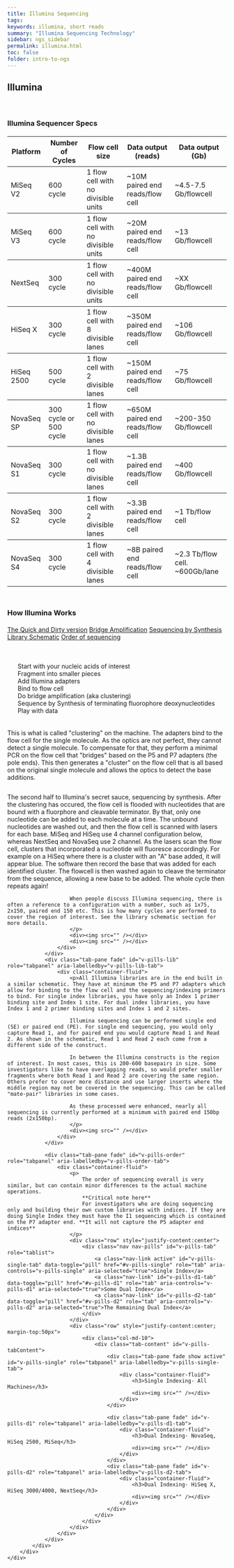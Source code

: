 ```yaml
---
title: Illumina Sequencing
tags: 
keywords: illumina, short reads
summary: "Illumina Sequencing Technology"
sidebar: ngs_sidebar
permalink: illumina.html
toc: false
folder: intro-to-ngs
---
```


## Illumina

<div class=container-fluid>
    <div class='row' style="justify-content:center; margin-top:50px">
        <div><img src="" /></div>
    </div>
</div>

<div class=container-fluid>
    <div class='row' style="justify-content:center">
        <h3 style="margin-bottom:20px;margin-top:10px">Illumina Sequencer Specs</h3>
    </div>
    <div class='row' style="justify-content:center">
        <div class="table-responsive-sm">
            <table class="table table-bordered">
                <thead>
                    <tr>
                        <th>Platform</th>
                        <th>Number of Cycles</th>
                        <th>Flow cell size</th>
                        <th>Data output (reads)</th>
                        <th>Data output (Gb)</th>
                    </tr>
                </thead>
                <tbody>
                    <tr>
                        <td>MiSeq V2</td>
                        <td>600 cycle</td>
                        <td>1 flow cell with no divisible units</td>
                        <td>~10M paired end reads/flow cell</td>
                        <td>~4.5-7.5 Gb/flowcell</td>
                    </tr>
                </tbody>
                <tbody>
                    <tr>
                        <td>MiSeq V3</td>
                        <td>600 cycle</td>
                        <td>1 flow cell with no divisible units</td>
                        <td>~20M paired end reads/flow cell</td>
                        <td>~13 Gb/flowcell</td>
                    </tr>
                </tbody>
                <tbody>
                    <tr>
                        <td>NextSeq</td>
                        <td>300 cycle</td>
                        <td>1 flow cell with no divisible units</td>
                        <td>~400M paired end reads/flow cell</td>
                        <td>~XX Gb/flowcell</td>
                    </tr>
                </tbody>
                <tbody>
                    <tr>
                        <td>HiSeq X</td>
                        <td>300 cycle</td>
                        <td>1 flow cell with 8 divisible lanes</td>
                        <td>~350M paired end reads/flow cell</td>
                        <td>~106 Gb/flowcell</td>
                    </tr>
                </tbody>
                <tbody>
                    <tr>
                        <td>HiSeq 2500</td>
                        <td>500 cycle</td>
                        <td>1 flow cell with 2 divisible lanes</td>
                        <td>~150M paired end reads/flow cell</td>
                        <td>~75 Gb/flowcell</td>
                    </tr>
                </tbody>
                <tbody>
                    <tr>
                        <td>NovaSeq SP</td>
                        <td>300 cycle or 500 cycle</td>
                        <td>1 flow cell with no divisible lanes</td>
                        <td>~650M paired end reads/flow cell</td>
                        <td>~200-350 Gb/flowcell</td>
                    </tr>
                </tbody>
                <tbody>
                    <tr>
                        <td>NovaSeq S1</td>
                        <td>300 cycle</td>
                        <td>1 flow cell with no divisible lanes</td>
                        <td>~1.3B paired end reads/flow cell</td>
                        <td>~400 Gb/flowcell</td>
                    </tr>
                </tbody>
                <tbody>
                    <tr>
                        <td>NovaSeq S2</td>
                        <td>300 cycle</td>
                        <td>1 flow cell with 2 divisible lanes</td>
                        <td>~3.3B paired end reads/flow cell</td>
                        <td>~1 Tb/flow cell</td>
                    </tr>
                </tbody>
                <tbody>
                    <tr>
                        <td>NovaSeq S4</td>
                        <td>300 cycle</td>
                        <td>1 flow cell with 4 divisible lanes</td>
                        <td>~8B paired end reads/flow cell</td>
                        <td>~2.3 Tb/flow cell. ~600Gb/lane</td>
                    </tr>
                </tbody>
            </table>
        </div>
    </div>
</div>

<div class='row' style="justify-content:center">
        <h3 style="margin-bottom:20px;margin-top:50px">How Illumina Works</h3>
    </div>

<div class="container-fluid" style="margin-top: 20px">
    <div class="row" style="justify-content:center">
        <div class="nav nav-pills" id="v-pills-tab" role="tablist">
            <a class="nav-link active" id="v-pills-tldr-tab" data-toggle="pill" href="#v-pills-tldr" role="tab" aria-controls="v-pills-tldr" aria-selected="true">The Quick and Dirty version</a>
            <a class="nav-link" id="v-pills-bridge-tab" data-toggle="pill" href="#v-pills-bridge" role="tab" aria-controls="v-pills-bridge" aria-selected="true">Bridge Amplification</a>
            <a class="nav-link" id="v-pills-sbs-tab" data-toggle="pill" href="#v-pills-sbs" role="tab" aria-controls="v-pills-sbs" aria-selected="true">Sequencing by Synthesis</a>
            <a class="nav-link" id="v-pills-lib-tab" data-toggle="pill" href="#v-pills-lib" role="tab" aria-controls="v-pills-lib" aria-selected="true">Library Schematic</a>
            <a class="nav-link" id="v-pills-order-tab" data-toggle="pill" href="#v-pills-order" role="tab" aria-controls="v-pills-order" aria-selected="true">Order of sequencing</a>       
        </div>
    </div>
    <div class="row" style="justify-content:center; margin-top:50px">
        <div class="col-md-10">
            <div class="tab-content" id="v-pills-tabContent">
                <div class="tab-pane fade show active" id="v-pills-tldr" role="tabpanel" aria-labelledby="v-pills-tldr-tab">
                    <div class="container-fluid">
                        <div class='row' style="justify-content:center; margin-bottom:20px">
                            <ul style="list-style-type:none;">
                                <li>Start with your nucleic acids of interest</li>
                                <li>Fragment into smaller pieces</li>
                                <li>Add Illumina adapters</li>
                                <li>Bind to flow cell</li>
                                <li>Do bridge amplification (aka clustering)</li>
                                <li>Sequence by Synthesis of terminating fluorophore deoxynucleotides</li>
                                <li>Play with data</li>
                            </ul>
                        </div>
                    </div>
                    <div class='row'>
                    </div>
                    <div class='row' style="justify-content:center">
                        <div>
                            <img src="" />
                        </div>
                    </div>
                </div>
                <div class="tab-pane fade" id="v-pills-bridge" role="tabpanel" aria-labelledby="v-pills-bridge-tab">
                    <div class="container-fluid">
                        <p>This is what is called "clustering" on the machine. The adapters bind to the flow cell for the single molecule. As the optics are not perfect, they cannot detect a single molecule. To compensate for that, they perform a minimal PCR on the flow cell that "bridges" based on the P5 and P7 adapters (the pole ends). This then generates a "cluster" on the flow cell that is all based on the original single molecule and allows the optics to detect the base additions. 
                        </p>
                        <div><img src="" /></div>
                    </div>
                </div>
                <div class="tab-pane fade" id="v-pills-sbs" role="tabpanel" aria-labelledby="v-pills-sbs-tab">
                    <div class="container-fluid">
                        <p>The second half to Illumina's secret sauce, sequencing by synthesis. After the clustering has occured, the flow cell is flooded with nucleotides that are bound with a fluorphore and cleavable terminator. By that, only one nucleotide can be added to each molecule at a time. The unbound nucleotides are washed out, and then the flow cell is scanned with lasers for each base. MiSeq and HiSeq use 4 channel configuration below, whereas NextSeq and NovaSeq use 2 channel. As the lasers scan the flow cell, clusters that incorporated a nucleotide will fluoresce accordingly. For example on a HiSeq where there is a cluster with an "A" base added, it will appear blue. The software then record the base that was added for each identified cluster. The flowcell is then washed again to cleave the terminator from the sequence, allowing a new base to be added. The whole cycle then repeats again!

                        When people discuss Illumina sequencing, there is often a reference to a configuration with a number, such as 1x75, 2x150, paired end 150 etc. This is how many cycles are performed to cover the region of interest. See the library schematic section for more details.
                        </p>
                        <div><img src="" /></div>
                        <div><img src="" /></div>
                    </div>
                </div>
                <div class="tab-pane fade" id="v-pills-lib" role="tabpanel" aria-labelledby="v-pills-lib-tab">
                    <div class="container-fluid">
                        <p>All Illumina libraries are in the end built in a similar schematic. They have at minimum the P5 and P7 adapters which allow for binding to the flow cell and the sequencing/indexing primers to bind. For single index libraries, you have only an Index 1 primer binding site and Index 1 site. For dual index libraries, you have Index 1 and 2 primer binding sites and Index 1 and 2 sites. 

                        Illumina sequencing can be performed single end (SE) or paired end (PE). For single end sequencing, you would only capture Read 1, and for paired end you would capture Read 1 and Read 2. As shown in the schematic, Read 1 and Read 2 each come from a different side of the construct. 
                                
                        In between the Illumina constructs is the region of interest. In most cases, this is 200-600 basepairs in size. Some investigators like to have overlapping reads, so would prefer smaller fragments where both Read 1 and Read 2 are covering the same region. Others prefer to cover more distance and use larger inserts where the middle region may not be covered in the sequencing. This can be called "mate-pair" libraries in some cases. 
                                
                        As these processed were enhanced, nearly all sequencing is currently performed at a minimum with paired end 150bp reads (2x150bp). 
                        </p>
                        <div><img src="" /></div>
                    </div>
                </div>

                <div class="tab-pane fade" id="v-pills-order" role="tabpanel" aria-labelledby="v-pills-order-tab">
                    <div class="container-fluid">
                        <p>
                            The order of sequencing overall is very similar, but can contain minor differences to the actual machine operations. 
                            **Critical note here**
                            For investigators who are doing sequencing only and building their own custom libraries with indices. If they are doing Single Index they must have the I1 sequencing which is contained on the P7 adapter end. **It will not capture the P5 adapter end indices**
                        </p>
                        <div class="row" style="justify-content:center">
                            <div class="nav nav-pills" id="v-pills-tab" role="tablist">
                                <a class="nav-link active" id="v-pills-single-tab" data-toggle="pill" href="#v-pills-single" role="tab" aria-controls="v-pills-single" aria-selected="true">Single Index</a>
                                <a class="nav-link" id="v-pills-d1-tab" data-toggle="pill" href="#v-pills-d1" role="tab" aria-controls="v-pills-d1" aria-selected="true">Some Dual Index</a>
                                <a class="nav-link" id="v-pills-d2-tab" data-toggle="pill" href="#v-pills-d2" role="tab" aria-controls="v-pills-d2" aria-selected="true">The Remaining Dual Index</a>
                            </div>      
                        </div>
                        <div class="row" style="justify-content:center; margin-top:50px">
                            <div class="col-md-10">
                                <div class="tab-content" id="v-pills-tabContent">
                                    <div class="tab-pane fade show active" id="v-pills-single" role="tabpanel" aria-labelledby="v-pills-single-tab">
                                        <div class="container-fluid">
                                            <h3>Single Indexing- All Machines</h3>
                                            <div><img src="" /></div>
                                        </div>
                                    </div>
                    
                                    <div class="tab-pane fade" id="v-pills-d1" role="tabpanel" aria-labelledby="v-pills-d1-tab">
                                        <div class="container-fluid">
                                            <h3>Dual Indexing- NovaSeq, HiSeq 2500, MiSeq</h3>
                                            <div><img src="" /></div>
                                        </div>
                                    </div>
                                    <div class="tab-pane fade" id="v-pills-d2" role="tabpanel" aria-labelledby="v-pills-d2-tab">
                                        <div class="container-fluid">
                                            <h3>Dual Indexing- HiSeq X, HiSeq 3000/4000, NextSeq</h3>
                                            <div><img src="" /></div>
                                        </div>
                                    </div>
                                </div>
                            </div>
                        </div>
                    </div>
                </div>
            </div>
        </div>
    </div>
</div>

